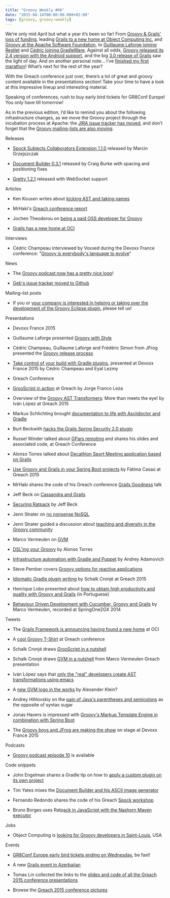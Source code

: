 ```yaml
---
title: "Groovy Weekly #66"
date: "2015-04-14T00:00:00.000+02:00"
tags: [groovy, groovy-weekly]
---
```


We’re only mid April but what a year it’s been so far! From [Groovy & Grails’ loss of funding](http://glaforge.appspot.com/article/the-groovy-project-is-looking-for-a-new-home), leading [Grails to a new home at Object Computing Inc.](http://interact.stltoday.com/pr/business/PR040915114421060) and [Groovy at the Apache Software Foundation](http://glaforge.appspot.com/article/groovy-projects-intends-to-join-the-apache-software-foundation), to [Guillaume Laforge joining Restlet](http://restlet.com/blog/2015/03/02/head-of-groovy-project-joins-restlet-to-lead-api-development-tools/) and [Cédric joining GradleWare](https://twitter.com/cedricchampeau/). Against all odds, [Groovy released its 2.4 version with the Android support](http://glaforge.appspot.com/article/groovy-2-4-released), and the big [3.0 release of Grails](http://grails.github.io/grails-doc/3.0.x/guide/introduction.html#whatsNew) saw the light of day. And on another personal note… I’ve [finished my first marathon](https://instagram.com/p/1YIA2KANZD/)! What’s next for the rest of the year?

  

With the Greach conference just over, there’s a lot of great and groovy content available in the presentations section! Take your time to have a look at this impressive lineup and interesting material.

  

Speaking of conferences, rush to buy early bird tickets for GR8Conf Europe! You only have till tomorrow!

  

As in the previous edition, I’d like to remind you about the following infrastructure changes, as we move the Groovy project through the incubation process at Apache: the [JIRA issue tracker has moved](https://issues.apache.org/jira/browse/GROOVY/), and don’t forget that the [Groovy mailing-lists are also moving](http://www.groovy-lang.org/mailing-lists.html).

Releases

*   [Spock Subjects Collaborators Extension 1.1.0](https://twitter.com/MGrzejszczak/status/583875742053879808) released by Marcin Grzejszczak
    
*   [Document Builder 0.3.1](https://twitter.com/craigburke1/status/585611941072211969) released by Craig Burke with spacing and positioning fixes
    
*   [Gretty 1.2.1](https://twitter.com/AndreyHihlovski/status/586809300678483969) released with WebSocket support
    

Articles

*   Ken Kousen writes about [kicking AST and taking names](https://www.accelebrate.com/blog/kicking-ast-taking-names/)
    
*   MrHaki's [Greach conference report](http://mrhaki.blogspot.fr/2015/04/greach-2015-conference-report.html)
    
*   Jochen Theodorou on [being a paid OSS developer for Groovy](http://blackdragsview.blogspot.de/2015/04/about-being-paid-oss-developer-for.html)
    
*   [Grails has a new home at OCI](http://interact.stltoday.com/pr/business/PR040915114421060)
    

Interviews

*   Cédric Champeau interviewed by Voxxed during the Devoxx France conference: "[Groovy is everybody's language to evolve](https://www.voxxed.com/blog/2015/04/cedric-champeau-groovy-is-everybodys-language-to-evolve/)"
    

News

*   The [Groovy podcast now has a pretty nice logo](https://twitter.com/groovypodcast/status/585446151601704960)!
    
*   [Geb's issue tracker moved to Github](https://twitter.com/GebFramework/status/587525108882866177)
    

Mailing-list posts

*   If you or [your company is interested in helping or taking over the development of the Groovy Eclipse plugin](https://twitter.com/CedricChampeau/status/587353266457018368), please tell us!
    

Presentations

*   Devoxx France 2015
    

*   Guillaume Laforge presented [Groovy with Style](https://speakerdeck.com/glaforge/groovy-with-style-devoxx-2015)
    
*   Cédric Champeau, Guillaume Laforge and Frédéric Simon from JFrog presented the [Groovy release process](https://speakerdeck.com/glaforge/groovys-release-process-devoxx-2015)
    
*   [Take control of your build with Gradle plugins](https://docs.google.com/presentation/d/1llWSoa8KepAnYGFDE0HA4FtNmSdnVVHp7HPkQ5Ah94k/edit), presented at Devoxx France 2015 by Cédric Champeau and Eyal Lezmy
    

*   Greach Conference
    

*   [GrooScript in action](http://fr.slideshare.net/JorgeFrancoLeza/grooscript-greach-2015) at Greach by Jorge Franco Leza
    
*   Overview of the [Groovy AST Transformers](http://fr.slideshare.net/ilopmar/greach-2015-ast-groovy-transformers-more-than-meets-the-eye): More than meets the eye! by Iván López at Greach 2015
    
*   Markus Schlichting brought [documentation to life with Asciidoctor and Gradle](http://fr.slideshare.net/madmas/documentation-brought-to-life-asciidoctor-gradle-greach-2015)
    
*   Burt Beckwith [hacks the Grails Spring Security 2.0 plugin](http://fr.slideshare.net/burtbeckwith/hacking-the-grails-spring-security-20-plugin)
    
*   Russel Winder talked about [GPars remoting](https://twitter.com/russel_winder/status/586550273855922176) and shares his slides and associated code, at Greach Conference
    
*   Alonso Torres talked about [Decathlon Sport Meeting application based on Grails](http://fr.slideshare.net/alotor/greach-2015-decathlon-sport-meeting)
    
*   [Use Groovy and Grails in your Spring Boot projects](http://fr.slideshare.net/fatimacasau/use-groovy-grails-in-your-spring-boot-projects) by Fátima Casaú at Greach 2015
    
*   MrHaki shares the code of his Greach conference [Grails Goodness](https://github.com/mrhaki/greach2015-grails-goodness) talk
    
*   Jeff Beck on [Cassandra and Grails](http://beckje01.com/talks/greach-2015-cassandra-grails.html#/)
    
*   [Securing Ratpack](http://beckje01.com/talks/greach-2015-sec-ratpack.html#/) by Jeff Beck
    
*   Jenn Strater on [no nonsense NoSQL](https://github.com/jlstrater/No-Nonsense-NoSQL)
    
*   Jenn Strater guided a discussion about [teaching and diversity in the Groovy community](https://twitter.com/JennStrater/status/587627413825318912)
    
*   Marco Vermeulen on [GVM](http://marcovermeulen.github.io/gvm-talk/#/)
    
*   [DSL'ing your Groovy](http://fr.slideshare.net/alotor/greach-2015-dsling-your-groovy) by Alonso Torres
    
*   [Infrastructure automation with Gradle and Puppet](http://fr.slideshare.net/aestasit/infrastructure-automation-with-gradle-and-puppet-at-greach-2015) by Andrey Adamovich
    
*   Steve Pember covers [Groovy options for reactive applications](http://fr.slideshare.net/StevePember/groovy-options-for-reactive-applications-greach-2015)
    
*   [Idiomatic Gradle plugin writing](http://fr.slideshare.net/ysb33r/idiomatic-gradle-plugin-writing) by Schalk Cronjé at Greach 2015
    

*   Henrique Lobo presented about [how to obtain high productivity and quality with Groovy and Grails](http://www.infoq.com/br/presentations/grails-alta-produtividade-em-java) (in Portuguese)
    
*   [Behaviour Driven Development with Cucumber, Groovy and Grails](http://www.infoq.com/presentations/tdd-cucumber-groovy-grails) by Marco Vermeulen, recorded at SpringOne2GX 2014
    

Tweets

*   The [Grails Framework is announcing having found a new home](https://twitter.com/grailsframework/status/586263420195975169) at OCI
    
*   A [cool Groovy T-Shirt](https://twitter.com/greachconf/status/586806872134549504) at Greach conference
    
*   Schalk Cronjé draws [GrooScript in a nutshell](https://twitter.com/ysb33r/status/586818696737386496)
    
*   Schalk Cronjé draws [GVM in a nutshell](https://twitter.com/ysb33r/status/586843897793552384) from Marco Vermeulen Greach presentation
    
*   Iván López says that [only the "real" developers create AST transformations using emacs](https://twitter.com/ilopmar/status/586827597469745153)
    
*   A [new GVM logo in the works](https://twitter.com/gvmtool/status/586892208860704768) by Alexander Klein?
    
*   Andrey Hihlovskiy on the [pain of Java's parentheses and semicolons](https://twitter.com/AndreyHihlovski/status/587199044591714304) as the opposite of syntax sugar
    
*   Jonas Havers is impressed with [Groovy's Markup Template Engine in combination with Spring Boot](https://twitter.com/JonasHavers/status/587245765736718336)
    
*   The [Groovy boys and JFrog are making the show](https://twitter.com/aheritier/status/587883820654944256) on stage at Devoxx France 2015
    

Podcasts

*   [Groovy podcast episode 10](https://twitter.com/groovypodcast/status/586556048305213440) is available
    

Code snippets

*   John Engelman shares a Gradle tip on how to [apply a custom plugin on its own project](https://gist.github.com/johnrengelman/9a20697b2246a9bfaca2)
    
*   Tim Yates mixes the [Document Builder and his ASCII image generator](https://gist.github.com/timyates/99725e049fa9413f7e09)
    
*   Fernando Redondo shares the code of his Greach [Spock workshop](https://twitter.com/pronoide_fer/status/586825551907794944)
    
*   Bruno Borges uses Ratp[ack in JavaScript with the Nashorn Maven executor](https://github.com/brunoborges/nashorn/blob/master/maven/samples/ratpack/ratpack.js)
    

Jobs

*   Object Computing is [looking for Groovy developers in Saint-Louis](https://twitter.com/NathanTippy/status/586887533398601728), USA
    

Events

*   [GR8Conf Europe early bird tickets ending on Wednesday](https://twitter.com/gr8conf/status/587841371266015232), be fast!
    
*   A new [Grails event in Azerbaijan](https://twitter.com/glaforge/status/587572281511141376)
    
*   Tomas Lin collected the links to the [slides and code of all the Greach 2015 conference presentations](https://fbflex.wordpress.com/2015/04/12/collection-of-links-for-greach-2015-from-twitter/)
    
*   Browse the [Greach 2015 conference pictures](https://twitter.com/greachconf/status/587251262615334913)